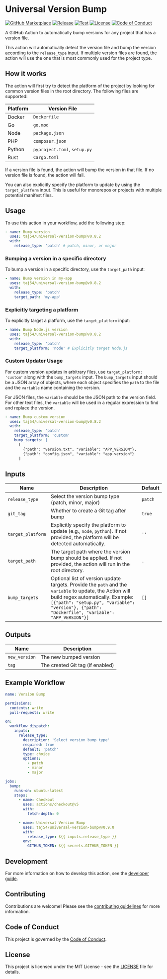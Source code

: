 # Universal Version Bump

[![GitHub Marketplace](https://img.shields.io/badge/marketplace-universal--version--bump-blue?logo=github)](https://github.com/marketplace/actions/universal-version-bump)
[![Release](https://img.shields.io/github/v/release/taj54/universal-version-bump?label=version)](https://github.com/taj54/universal-version-bump/releases)
[![Test](https://github.com/taj54/universal-version-bump/actions/workflows/test.yml/badge.svg)](https://github.com/taj54/universal-version-bump/actions/workflows/test.yml)
[![License](https://img.shields.io/github/license/taj54/universal-version-bump)](LICENSE)
[![Code of Conduct](https://img.shields.io/badge/code%20of%20conduct-enforced-blue)](CODE_OF_CONDUCT.md)

A GitHub Action to automatically bump versions for any project that has a version file.

This action will automatically detect the version file and bump the version according to the `release_type` input. If multiple version files are found, the action will use the one that is most commonly used for the project type.

## How it works

The action will first try to detect the platform of the project by looking for common version files in the root directory. The following files are supported:

| Platform | Version File                 |
| -------- | ---------------------------- |
| Docker   | `Dockerfile`                 |
| Go       | `go.mod`                     |
| Node     | `package.json`               |
| PHP      | `composer.json`              |
| Python   | `pyproject.toml`, `setup.py` |
| Rust     | `Cargo.toml`                 |

If a version file is found, the action will bump the version in that file. If no version file is found, the action will fail.

You can also explicitly specify the platform to update by using the `target_platform` input. This is useful for monorepos or projects with multiple potential manifest files.

## Usage

To use this action in your workflow, add the following step:

```yaml
- name: Bump version
  uses: taj54/universal-version-bump@v0.8.2
  with:
    release_type: 'patch' # patch, minor, or major
```

### Bumping a version in a specific directory

To bump a version in a specific directory, use the `target_path` input:

```yaml
- name: Bump version in my-app
  uses: taj54/universal-version-bump@v0.8.2
  with:
    release_type: 'patch'
    target_path: 'my-app'
```

### Explicitly targeting a platform

To explicitly target a platform, use the `target_platform` input:

```yaml
- name: Bump Node.js version
  uses: taj54/universal-version-bump@v0.8.2
  with:
    release_type: 'patch'
    target_platform: 'node' # Explicitly target Node.js
```

### Custom Updater Usage

For custom version updates in arbitrary files, use `target_platform: 'custom'` along with the `bump_targets` input. The `bump_targets` input should be a JSON array of objects, where each object specifies the `path` to the file and the `variable` name containing the version.

For JSON files, the `variable` should be the JSON path to the version field. For other text files, the `variable` will be used in a regular expression to find and replace the version.

```yaml
- name: Bump custom version
  uses: taj54/universal-version-bump@v0.8.2
  with:
    release_type: 'patch'
    target_platform: 'custom'
    bump_targets: |
      [
        {"path": "version.txt", "variable": "APP_VERSION"},
        {"path": "config.json", "variable": "app.version"}
      ]
```

## Inputs

| Name              | Description                                                                                                                                                                                                                                      | Default |
| ----------------- | ------------------------------------------------------------------------------------------------------------------------------------------------------------------------------------------------------------------------------------------------ | ------- |
| `release_type`    | Select the version bump type (patch, minor, major)                                                                                                                                                                                               | `patch` |
| `git_tag`         | Whether to create a Git tag after bump                                                                                                                                                                                                           | `true`  |
| `target_platform` | Explicitly specify the platform to update (e.g., `node`, `python`). If not provided, the platform will be detected automatically.                                                                                                                | `''`    |
| `target_path`     | The target path where the version bump should be applied. If not provided, the action will run in the root directory.                                                                                                                            | `.`     |
| `bump_targets`    | Optional list of version update targets. Provide the `path` and the `variable` to update, the Action will build regex automatically. Example: `[{"path": "setup.py", "variable": "version"}, {"path": "Dockerfile", "variable": "APP_VERSION"}]` | `[]`    |

## Outputs

| Name          | Description                      |
| ------------- | -------------------------------- |
| `new_version` | The new bumped version           |
| `tag`         | The created Git tag (if enabled) |

## Example Workflow

```yaml
name: Version Bump

permissions:
  contents: write
  pull-requests: write

on:
  workflow_dispatch:
    inputs:
      release_type:
        description: 'Select version bump type'
        required: true
        default: 'patch'
        type: choice
        options:
          - patch
          - minor
          - major

jobs:
  bump:
    runs-on: ubuntu-latest
    steps:
      - name: Checkout
        uses: actions/checkout@v5
        with:
          fetch-depth: 0

      - name: Universal Version Bump
        uses: taj54/universal-version-bump@v0.9.0
        with:
          release_type: ${{ inputs.release_type }}
        env:
          GITHUB_TOKEN: ${{ secrets.GITHUB_TOKEN }}
```

## Development

For more information on how to develop this action, see the [developer guide](DEVELOPER.md).

## Contributing

Contributions are welcome! Please see the [contributing guidelines](CONTRIBUTING.md) for more information.

## Code of Conduct

This project is governed by the [Code of Conduct](CODE_OF_CONDUCT.md).

## License

This project is licensed under the MIT License - see the [LICENSE](LICENSE) file for details.
